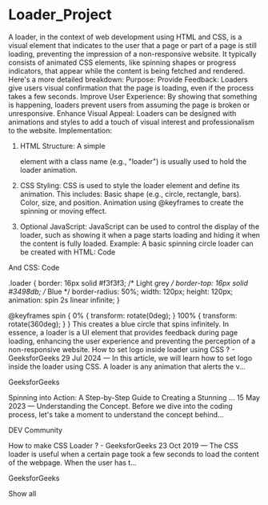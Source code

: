 # Loader_Project

A loader, in the context of web development using HTML and CSS, is a visual element that indicates to the user that a page or part of a page is still loading, preventing the impression of a non-responsive website. It typically consists of animated CSS elements, like spinning shapes or progress indicators, that appear while the content is being fetched and rendered. 
Here's a more detailed breakdown:
Purpose:
Provide Feedback:
Loaders give users visual confirmation that the page is loading, even if the process takes a few seconds. 
Improve User Experience:
By showing that something is happening, loaders prevent users from assuming the page is broken or unresponsive. 
Enhance Visual Appeal:
Loaders can be designed with animations and styles to add a touch of visual interest and professionalism to the website. 
Implementation:

1. HTML Structure:
A simple <div> element with a class name (e.g., "loader") is usually used to hold the loader animation.

3. CSS Styling:
CSS is used to style the loader element and define its animation. This includes:
Basic shape (e.g., circle, rectangle, bars). 
Color, size, and position. 
Animation using @keyframes to create the spinning or moving effect.

5. Optional JavaScript:
JavaScript can be used to control the display of the loader, such as showing it when a page starts loading and hiding it when the content is fully loaded. 
Example:
A basic spinning circle loader can be created with HTML: 
Code

<div class="loader"></div>
And CSS:
Code

.loader {
  border: 16px solid #f3f3f3; /* Light grey */
  border-top: 16px solid #3498db; /* Blue */
  border-radius: 50%;
  width: 120px;
  height: 120px;
  animation: spin 2s linear infinite;
}

@keyframes spin {
  0% { transform: rotate(0deg); }
  100% { transform: rotate(360deg); }
}
This creates a blue circle that spins infinitely. 
In essence, a loader is a UI element that provides feedback during page loading, enhancing the user experience and preventing the perception of a non-responsive website. 
How to set logo inside loader using CSS ? - GeeksforGeeks
29 Jul 2024 — In this article, we will learn how to set logo inside the loader using CSS. A loader is any animation that alerts the v...

GeeksforGeeks

Spinning into Action: A Step-by-Step Guide to Creating a Stunning ...
15 May 2023 — Understanding the Concept. Before we dive into the coding process, let's take a moment to understand the concept behind...

DEV Community

How to make CSS Loader ? - GeeksforGeeks
23 Oct 2019 — The CSS loader is useful when a certain page took a few seconds to load the content of the webpage. When the user has t...

GeeksforGeeks

Show all
